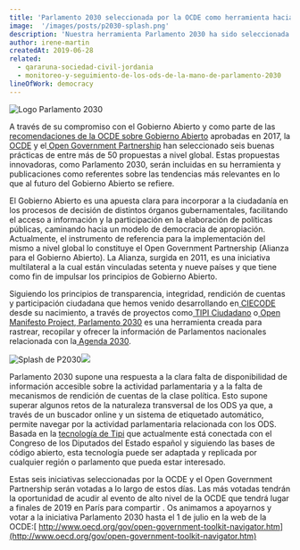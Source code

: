 ```yaml
---
title: 'Parlamento 2030 seleccionada por la OCDE como herramienta hacia el Gobierno Abierto'
image:  '/images/posts/p2030-splash.png'
description: 'Nuestra herramienta Parlamento 2030 ha sido seleccionada por la OCDE como una de las herramientas innovadoras de Gobierno Abierto más relevantes en la actualidad.'
author: irene-martin
createdAt: 2019-06-28
related:
  - qararuna-sociedad-civil-jordania 
  - monitoreo-y-seguimiento-de-los-ods-de-la-mano-de-parlamento-2030
lineOfWork: democracy
---
```


![Logo Parlamento 2030](/images/posts/logp2030.jpeg)

A través de su compromiso con el Gobierno Abierto y como parte de las[ recomendaciones de la OCDE sobre Gobierno Abierto](https://www.oecd.org/gov/Recommendation-Open-Government-Approved-Council-141217.pdf) aprobadas en 2017, la[ OCDE](https://www.oecd.org/) y el[ Open Government Partnership](https://www.opengovpartnership.org/) han seleccionado seis buenas prácticas de entre más de 50 propuestas a nivel global. Estas propuestas innovadoras, como Parlamento 2030, serán incluidas en su herramienta y publicaciones como referentes sobre las tendencias más relevantes en lo que al futuro del Gobierno Abierto se refiere.

El Gobierno Abierto es una apuesta clara para incorporar a la ciudadanía en los procesos de decisión de distintos órganos gubernamentales, facilitando el acceso a información y la participación en la elaboración de políticas públicas, caminando hacia un modelo de democracia de apropiación. Actualmente, el instrumento de referencia para la implementación del mismo a nivel global lo constituye el Open Government Partnership (Alianza para el Gobierno Abierto). La Alianza, surgida en 2011, es una iniciativa multilateral a la cual están vinculadas setenta y nueve países y que tiene como fin de impulsar los principios de Gobierno Abierto.

Siguiendo los principios de transparencia, integridad, rendición de cuentas y participación ciudadana que hemos venido desarrollando en[ CIECODE](https://www.ciecode.es/) desde su nacimiento, a través de proyectos como[ TIPI Ciudadano](https://tipiciudadano.es/) o[ Open Manifesto Project](http://www.openmanifesto.com/),[ Parlamento 2030](https://www.parlamento2030.es/) es una herramienta creada para rastrear, recopilar y ofrecer la información de Parlamentos nacionales relacionada con la[ Agenda 2030](https://sustainabledevelopment.un.org/post2015/transformingourworld).

![Splash de P2030](/images/posts/p2030-splash.png)![](https://cdn-images-1.medium.com/max/2362/1*8hft9AOPMF_4HtsuBXLH8g.png)

Parlamento 2030 supone una respuesta a la clara falta de disponibilidad de información accesible sobre la actividad parlamentaria y a la falta de mecanismos de rendición de cuentas de la clase política. Esto supone superar algunos retos de la naturaleza transversal de los ODS ya que, a través de un buscador online y un sistema de etiquetado automático, permite navegar por la actividad parlamentaria relacionada con los ODS. Basada en la [tecnología de Tipi](https://github.com/politicalwatch) que actualmente está conectada con el Congreso de los Diputados del Estado español y siguiendo las bases de código abierto, esta tecnología puede ser adaptada y replicada por cualquier región o parlamento que pueda estar interesado.

Estas seis iniciativas seleccionadas por la OCDE y el Open Government Partnership serán votadas a lo largo de estos días. Las más votadas tendrán la oportunidad de acudir al evento de alto nivel de la OCDE que tendrá lugar a finales de 2019 en París para compartir . Os animamos a apoyarnos y votar a la iniciativa Parlamento 2030 hasta el 1 de julio en la web de la OCDE:[ http://www.oecd.org/gov/open-government-toolkit-navigator.htm](http://www.oecd.org/gov/open-government-toolkit-navigator.htm)
